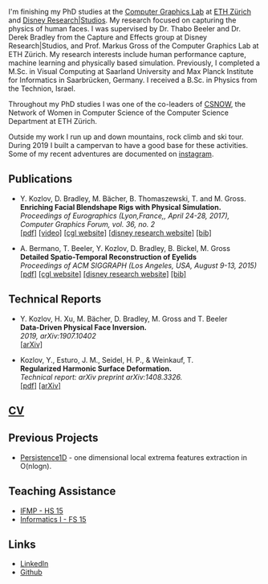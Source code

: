 I'm finishing my PhD studies at the [Computer Graphics Lab](https://graphics.ethz.ch/) at [ETH Zürich](http://www.ethz.ch) and [Disney Research\|Studios](https://studios.disneyresearch.com/). My research focused on capturing the physics of human faces. I was supervised by Dr. Thabo Beeler and Dr. Derek Bradley from the Capture and Effects group at Disney Research\|Studios, and Prof. Markus Gross of the Computer Graphics Lab at ETH Zürich. My research interests include human performance capture, machine learning and physically based simulation. Previously, I completed a M.Sc. in Visual Computing at Saarland University and Max Planck Institute for Informatics in Saarbrücken, Germany. I received a B.Sc. in Physics from the Technion, Israel.

Throughout my PhD studies I was one of the co-leaders of [CSNOW](https://csnow.inf.ethz.ch/), the Network of Women in Computer Science of the Computer Science Department at ETH Zürich. 

Outside my work I run up and down mountains, rock climb and ski tour. During 2019 I built a campervan to have a good base for these activities. Some of my recent adventures are documented on [instagram](https://www.instagram.com/yearak/).

Publications
-------------
+  Y. Kozlov, D. Bradley, M. Bächer, B. Thomaszewski, T. and M. Gross. <br>
<b> Enriching Facial Blendshape Rigs with Physical Simulation. </b> <br>
<i> Proceedings of Eurographics (Lyon,France,, April 24-28, 2017), Computer Graphics Forum, vol. 36, no. 2  </i> <br>
[[pdf]](pdf/kozlov2017.pdf) [[video]](video/koz17a.mp4) [[cgl website]](https://cgl.ethz.ch/publications/papers/paperKoz17a.php) [[disney research website]](https://www.disneyresearch.com/publication/enriching-facial-blendshape-rigs-with-physical-simulation/) [[bib]](https://cgl.ethz.ch/Downloads/Publications/Papers/2017/Koz17a/Koz17a.bib)

+  A. Bermano, T. Beeler, Y. Kozlov, D. Bradley, B. Bickel, M. Gross <br>
<b> Detailed Spatio-Temporal Reconstruction of Eyelids </b>	<br>
<i> Proceedings of ACM SIGGRAPH (Los Angeles, USA, August 9-13, 2015) </i> <br>
[[pdf]](pdf/detailed_spatio_temporal_reconstruction_of_eyelids.pdf) [[cgl website]](https://cgl.ethz.ch/publications/papers/paperber15a.php) [[disney research website]](http://www.disneyresearch.com/publication/eyelidreconstruction/) [[bib]](https://cgl.ethz.ch/Downloads/Publications/Papers/2015/ber15a/ber15a.bib)

Technical Reports
-----------------
+  Y. Kozlov, H. Xu, M. Bächer, D. Bradley, M. Gross and T. Beeler <br> 
<b> Data-Driven Physical Face Inversion. </b> <br>
<i> 2019, arXiv:1907.10402  </i> <br>
[[arXiv]](https://arxiv.org/abs/1907.10402)

+ Kozlov, Y., Esturo, J. M., Seidel, H. P., & Weinkauf, T. <br>
<b> Regularized Harmonic Surface Deformation. </b>  <br>
<i> Technical report: arXiv preprint arXiv:1408.3326.</i> <br>
[[pdf]](pdf/regularized_harmonics_surface_deformation.pdf) [[arXiv]](http://arxiv.org/abs/1408.3326)

<!-- + Kozlov, Y. <br>
<b>Analysis of Energy Regularization for Harmonic Surface Deformation. </b> <br> 
<i> Master Thesis, Universität des Saarlandes, Saarbrücken. 2014. </i> <br>
[[pdf]](pdf/analysis_of_energy_regularization_for_harmonic.pdf)
 -->

[CV](pdf/yeara_kozlov_cv.pdf)
-----------

Previous Projects
--------
+ [Persistence1D](http://people.mpi-inf.mpg.de/~weinkauf/notes/persistence1d.html) - one dimensional local extrema features extraction in O(nlogn).  

Teaching Assistance
-------------------
+ [IFMP - HS 15](ifmp15/index.html)
+ [Informatics I - FS 15](https://graphics.ethz.ch/teaching/info1_15/home.php)

Links
-----
+ [LinkedIn](http://de.linkedin.com/pub/yeara-kozlov/4/aa9/24a)
+ [Github](http://github.com/yeara)
